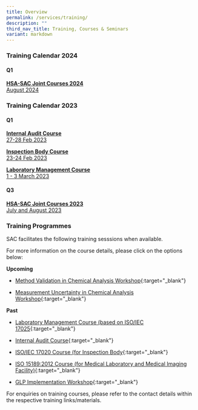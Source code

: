 ```yaml
---
title: Overview
permalink: /services/training/
description: ""
third_nav_title: Training, Courses & Seminars
variant: markdown
---
```

### Training Calendar 2024

#### Q1


[**HSA-SAC Joint Courses 2024**<br>August 2024](/services/training/hsa-sac-joint/)





### Training Calendar 2023

#### Q1

[**Internal Audit Course**<br>27-28 Feb 2023](/services/training/ia-course-feb-2023/)

[**Inspection Body Course**<br>23-24 Feb 2023](/services/training/ia-course-feb-2023/)

[**Laboratory Management Course**<br>1 - 3 March 2023](/services/training/lab-mgt-course-mar2023/)

#### Q3


[**HSA-SAC Joint Courses 2023**<br>July and August 2023](/services/training/hsa-sac-joint/)



### Training Programmes

SAC facilitates the following training sesssions when available.

For more information on the course details, please click on the options below:



**Upcoming**

* [Method Validation in Chemical Analysis Workshop](/files/Training/MV-(chemical)-workshop.pdf){:target="_blank"}



* [Measurement Uncertainty in Chemical Analysis Workshop](/files/Training/MU-(chemical)-workshop.pdf){:target="_blank"}


**Past**
* [Laboratory Management Course (based on ISO/IEC 17025](/files/Training/Course-Objectives-LM.pdf){:target="_blank"}

* [Internal Audit Course](/files/Training/Course-Objectives-IA.pdf){:target="_blank"}

* [ISO/IEC 17020 Course (for Inspection Body](/files/Training/ISO-17020-Course.pdf){:target="_blank"}

* [ISO 15189:2012 Course (for Medical Laboratory and Medical Imaging Facility)](/files/Training/ISO-15189-Course-Overview-June-2013.pdf){:target="_blank"}

* [GLP Implementation Workshop](/files/Training/GLP-Implementation-Workshop.pdf){:target="_blank"}

For enquiries on training courses, please refer to the contact details within the respective training links/materials.